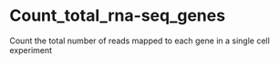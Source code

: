 # Count_total_rna-seq_genes
Count the total number of reads mapped to each gene in a single cell experiment
